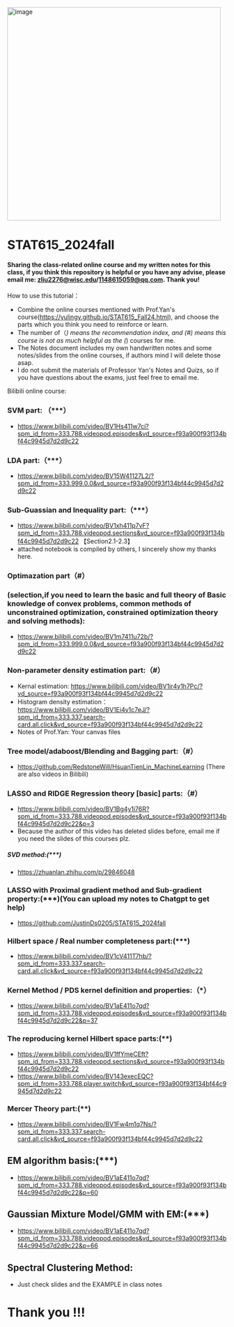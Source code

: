<img width="490" alt="image" src="https://github.com/user-attachments/assets/f845d20a-0cd2-418c-98b0-f0308781cf4d">

# STAT615_2024fall
#### Sharing the class-related online course and my written notes for this class, if you think this repository is helpful or you have any advise, please email me: zliu2276@wisc.edu/1148615059@qq.com. Thank you!

How to use this tutorial：
  - Combine the online courses mentioned with Prof.Yan's course(https://yulingy.github.io/STAT615_Fall24.html), and choose the parts which you think you need to reinforce or learn.
  - The number of（*) means the recommendation index, and (#) means this course is not as much helpful as the (*) courses for me. 
  - The Notes document includes my own handwritten notes and some notes/slides from the online courses, if authors mind I will delete those asap.
  - I do not submit the materials of Professor Yan's Notes and Quizs, so if you have questions about the exams, just feel free to email me.

Bilibili online course:
### SVM part: （***）
  - https://www.bilibili.com/video/BV1Hs411w7ci?spm_id_from=333.788.videopod.episodes&vd_source=f93a900f93f134bf44c9945d7d2d9c22

### LDA part:（***）
  - https://www.bilibili.com/video/BV15W41127L2/?spm_id_from=333.999.0.0&vd_source=f93a900f93f134bf44c9945d7d2d9c22

### Sub-Guassian and Inequality part:（***）
  - https://www.bilibili.com/video/BV1xh411p7vF?spm_id_from=333.788.videopod.sections&vd_source=f93a900f93f134bf44c9945d7d2d9c22    【Section2.1-2.3】
  - attached notebook is compiled by others, I sincerely show my thanks here.

### Optimazation part（#）
### (selection,if you need to learn the basic and full theory of Basic knowledge of convex problems, common methods of unconstrained optimization, constrained optimization theory and solving methods):
  - https://www.bilibili.com/video/BV1m7411u72b/?spm_id_from=333.999.0.0&vd_source=f93a900f93f134bf44c9945d7d2d9c22

### Non-parameter density estimation part:（#）
  - Kernal estimation: https://www.bilibili.com/video/BV1ir4y1h7Pc/?vd_source=f93a900f93f134bf44c9945d7d2d9c22
  - Histogram density estimation：https://www.bilibili.com/video/BV1Ei4y1c7eJ/?spm_id_from=333.337.search-card.all.click&vd_source=f93a900f93f134bf44c9945d7d2d9c22
  - Notes of Prof.Yan: Your canvas files

### Tree model/adaboost/Blending and Bagging part:（#）
  - https://github.com/RedstoneWill/HsuanTienLin_MachineLearning (There are also videos in Bilibili)

### LASSO and RIDGE Regression theory [basic] parts:（#）
  - https://www.bilibili.com/video/BV1Bg4y1i76R?spm_id_from=333.788.videopod.episodes&vd_source=f93a900f93f134bf44c9945d7d2d9c22&p=3
  - Because the author of this video has deleted slides before, email me if you need the slides of this courses plz.

##### SVD method:(***)
  - https://zhuanlan.zhihu.com/p/29846048

### LASSO with Proximal gradient method and Sub-gradient property:(***)(You can upload my notes to Chatgpt to get help)
  - https://github.com/JustinDs0205/STAT615_2024fall

### Hilbert space / Real number completeness part:(***)
  - https://www.bilibili.com/video/BV1cV411T7hb/?spm_id_from=333.337.search-card.all.click&vd_source=f93a900f93f134bf44c9945d7d2d9c22

### Kernel Method / PDS kernel definition and properties:（*）
  - https://www.bilibili.com/video/BV1aE411o7qd?spm_id_from=333.788.videopod.episodes&vd_source=f93a900f93f134bf44c9945d7d2d9c22&p=37

### The reproducing kernel Hilbert space parts:(**)
  - https://www.bilibili.com/video/BV1ffYmeCEft?spm_id_from=333.788.videopod.sections&vd_source=f93a900f93f134bf44c9945d7d2d9c22
  - https://www.bilibili.com/video/BV143execEQC?spm_id_from=333.788.player.switch&vd_source=f93a900f93f134bf44c9945d7d2d9c22

### Mercer Theory part:(**)
  - https://www.bilibili.com/video/BV1Fw4m1q7Ns/?spm_id_from=333.337.search-card.all.click&vd_source=f93a900f93f134bf44c9945d7d2d9c22

## EM algorithm basis:(***)
  - https://www.bilibili.com/video/BV1aE411o7qd?spm_id_from=333.788.videopod.episodes&vd_source=f93a900f93f134bf44c9945d7d2d9c22&p=60

## Gaussian Mixture Model/GMM with EM:(***)
  - https://www.bilibili.com/video/BV1aE411o7qd?spm_id_from=333.788.videopod.episodes&vd_source=f93a900f93f134bf44c9945d7d2d9c22&p=66

## Spectral Clustering Method:
  - Just check slides and the EXAMPLE in class notes

# Thank you !!!
